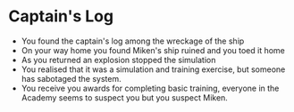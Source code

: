 # Captain's Log

* You found the captain's log among the wreckage of the ship
* On your way home you found Miken's ship ruined and you toed it home
* As you returned an explosion stopped the simulation
* You realised that it was a simulation and training exercise, but someone has sabotaged the system.
* You receive you awards for completing basic training, everyone in the Academy seems to suspect you but you suspect Miken.